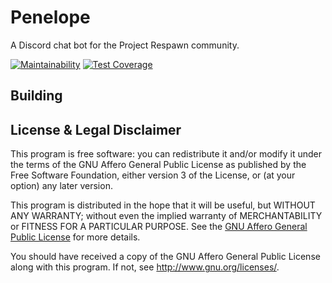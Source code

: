 Penelope
========================

A Discord chat bot for the Project Respawn community.

[![Maintainability](https://api.codeclimate.com/v1/badges/02147af5ca9ad390c011/maintainability)](https://codeclimate.com/github/Ikaheishi/Penelope/maintainability)
[![Test Coverage](https://api.codeclimate.com/v1/badges/02147af5ca9ad390c011/test_coverage)](https://codeclimate.com/github/Ikaheishi/Penelope/test_coverage)

Building
------------------------




License & Legal Disclaimer
------------------------

This program is free software: you can redistribute it and/or modify it under the terms of the GNU Affero General Public License as published by the Free Software Foundation, either version 3 of the License, or (at your option) any later version.

This program is distributed in the hope that it will be useful, but WITHOUT ANY WARRANTY; without even the implied warranty of MERCHANTABILITY or FITNESS FOR A PARTICULAR PURPOSE. See the [GNU Affero General Public License](./LICENSE) for more details.

You should have received a copy of the GNU Affero General Public License along with this program. If not, see <http://www.gnu.org/licenses/>.
